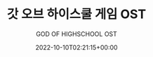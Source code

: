---
title: "갓 오브 하이스쿨 게임 OST"
subtitle: "GOD OF HIGHSCHOOL OST"
description: "OST"
icon: "library_music"
weight: 6000000000
date: 2022-10-10T02:21:15+00:00
lastmod: 2022-10-10T02:21:15+00:00
draft: false
images: []
---